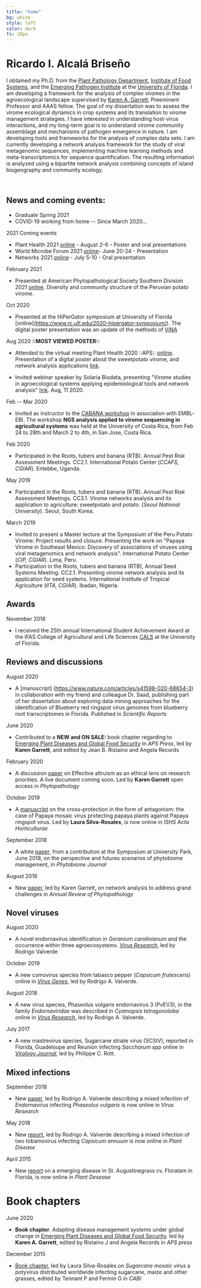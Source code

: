 ```yaml
---
title: "home"
bg: white
style: left
color: dark
fs: 18px
---
```


<style>
.moge {
  background: url(../img/Lake.png);
}
</style>

# **Ricardo I. Alcalá Briseño**

I obtained my Ph.D. from the [Plant Pathology Department](https://plantpath.ifas.ufl.edu/), [Institute of Food Systems](http://isfs.institute.ifas.ufl.edu/), and the [Emerging Pathogen Institute](https://www.epi.ufl.edu/) at the [University of Florida](https://ufl.edu). I am developing a framework for the analysis of complex viromes in the agroecological landscape supervised by [Karen A. Garrett](https://twitter.com/garret_lab), Preeminent Professor and AAAS fellow. The goal of my dissertation was to assess the virome ecological dynamics in crop systems and its translation to virome management strategies.
I have interested in understanding host-virus interactions, and my long-term goal is to understand virome community assemblage and mechanisms of pathogen emergence in nature. I am developing tools and frameworks for the analysis of complex data sets. I am currently developing a network analysis framework for the study of viral metagenomic sequences, implementing machine learning methods and meta-transcriptomics for sequence quantification. The resulting information is analyzed using a bipartite network analysis combining concepts of island biogeography and community ecology.


<div align="center">
  <span class="more-icons">
  <a href="mailto:ralcala@ufl.edu"><i class="fa fa-envelope fa-5x"></i></a>
  <a href="https://github.com/ricardoi/"><i class="fa fa-github fa-5x"></i></a>
  <a href="https://twitter.com/ricardoi_"><i class="fa fa-twitter fa-5x"></i></a>
  <a href="http://scholar.google.com/citations?user=SkBxudIAAAAJ&amp;hl=en"><i class="ai ai-google-scholar fa-5x"></i></a>
  <a href="https://orcid.org/0000-0002-7031-2195"><i class="fa fa-orcid fa-5x"></i></a>
  </span>
</div>

<br />

## News and coming events:

- Graduate Spring 2021
- COVID-19 working from home -- Since March 2020...

2021 Coming events
- Plant Health 2021 [online](https://www.apsnet.org/meetings/annual/PlantHealth2021/Pages/default.aspx) - August 2-6 - Poster and oral presentations
- World Microbe Forum 2021 [online](https://www.worldmicrobeforum.org/)- June 20-24 - Presentation
- Networks 2021 [online](https://networks2021.net/) - July 5-10 - Oral presentation


February 2021
- Presented at American Phytopathological Society Southern Division 2021 [online](https://www.apsnet.org/members/community/divisions/south/meetings/Pages/default.aspx). Diversity and community structure of the Peruvian potato virome.

Oct 2020
- Presented at the HiPerGator symposium at University of Florida [online[(https://www.rc.ufl.edu/2020-hipergator-symposium/). The digital poster presentation was an update of the methods of [ViNA](https://www.rc.ufl.edu/wp-content/uploads/2020/09/ViNA_poster_HPG2020_00.pdf)

Aug 2020 **::MOST VIEWED POSTER::**
- Attended to the virtual meeting Plant Health 2020 ::APS:: [online](https://www.apsnet.org/meetings/annual/planthealth2020/Pages/default.aspx). Presentation of a digital poster about the sweetpotato virome, and network analysis applications [link](https://api.ltb.io/show/BPOUE).

- Invited webinar speaker by Solaria Biodata, presenting "Virome studies in agroecological systems applying epidemiological tools and network analysis" [link](https://www.youtube.com/watch?v=sjKt4GlxCwM). Aug, 11 2020.

Feb -- Mar 2020
- Invited as instructor to the [CABANA workshop](https://www.ebi.ac.uk/training/events/2020/cabana-workshop-ngs-analysis-applied-virome-sequencing-agricultural-systems) in association with EMBL-EBI. The workshop **NGS analysis applied to virome sequencing in agricultural systems** was held at the University of Costa Rica, from Feb 24 to 28th and March 2 to 4th, in San Jose, Costa Rica.

Feb 2020
- Participated in the Roots, tubers and banana (RTB). Annual Pest Risk Assessment Meetings. CC2.1. International Potato Center (*CCAFS, CGIAR*). Entebbe, Uganda.

May 2019
- Participated in the Roots, tubers and banana (RTB). Annual Pest Risk Assessment Meetings. CC3.1. Virome networks analysis and its application to agriculture: sweetpotato and potato. (*Seoul National University*). Seoul, South Korea.

March 2019
- Invited to present a Master lecture at the Symposium of the Peru Potato Virome: Project results and closure. Presenting the work on "Papaya Virome in Southeast Mexico: Discovery of associations of viruses using viral metagenomics and network analysis". International Potato Center (*CIP, CGIAR*). Lima, Peru.
- Participation in the Roots, tubers and banana (RTB), Annual Seed Systems Meeting. CC2.1. Presenting virome network analysis and its application for seed systems. International Institute of Tropical Agriculture (*IITA, CGIAR*). Ibadan, Nigeria.

## Awards

November 2018
- I received the 25th annual International Student Achievement Award at the IFAS College of Agricultural and Life Sciences [CALS](http://blogs.ifas.ufl.edu/cals/2018/11/16/cals-students-earn-prestigious-uf-honors-at-2018-international-student-achievement-award-ceremony/) at the University of Florida.

## Reviews and discussions

August 2020
- A [manuscript] (https://www.nature.com/articles/s41598-020-68654-3) in collaboration with my friend and colleague Dr. Saad, publishing part of her dissertation about exploring data mining approaches for the identification of Blueberry red ringspot virus genomes from blueberry root transcriptomes in Florida. Published in *Scientific Reports*

June 2020
- Contributed to a **NEW and ON SALE:** book chapter regarding to [Emerging Plant Diseases and Global Food Security](http://my.apsnet.org/ItemDetail?iProductCode=46376) in *APS Press*, led by **Karen Garrett**, and edited by Jean B. Ristaino and Angela Records

February 2020
- A discussion [paper](https://apsjournals.apsnet.org/doi/abs/10.1094/PHYTO-05-19-0168-RVW) on Effective altruism as an ethical lens on research priorities. A live document coming soon. Led by **Karen Garrett**
open access in *Phytopathology*

October 2019
- A [manuscript](https://www.actahort.org/books/1250/1250_9.htm) on the cross-protection in the form of antagonism: the case of Papaya mosaic virus protecting papaya plants against Papaya ringspot virus. Led by **Laura Silva-Rosales**, is now online in *ISHS Acta Horticulturae*

September 2018
- A white [paper](https://apsjournals.apsnet.org/doi/abs/10.1094/PBIOMES-01-19-0006-W), from a contribution at the Symposium at University Park, June 2018, on the perspective and futures scenarios of phytobiome management, in *Phytobiome Journal*

August 2018
- New [paper](http://www.annualreviews.org/eprint/nXc5fhtEmv72yUywmaj8/full/10.1146/annurev-phyto-080516-035326), led by Karen Garrett, on network analysis to address grand challenges in *Annual Review of Phytopathology*

## Novel viruses

August 2020
- A novel endornavirus identification in *Geranium carolinianum* and the occurrence within three agroecosystems. [*Virus Research*](https://www.sciencedirect.com/science/article/abs/pii/S0168170220310236), led by Rodrigo Valverde

October 2019
- A new comovirus species from tabasco pepper (*Capsicum frutescens*) online in [*Virus Genes*](https://link.springer.com/article/10.1007/s11262-019-01707-6), led by Rodrigo A. Valverde.

August 2018
- A new virus species, Phaseolus vulgaris endornavirus 3 (PvEV3), in the family *Endornaviridae* was described in *Cyamopsis tetragonoloba*  online in [*Virus Research*](https://link.springer.com/article/10.1007/s00705-018-3831-9), led by Rodrigo A. Valverde.

July 2017
- A new mastrevirus species, Sugarcane striate virus (SCStV), reported in Florida, Guadeloupe and Reunion infecting *Saccharum spp* online in [*Virology Journal*](https://virologyj.biomedcentral.com/articles/10.1186/s12985-017-0810-9), led by Philippe C. Rott.

## Mixed infections
September 2018
- New [paper](https://www.sciencedirect.com/science/article/pii/S0168170218304805), led by Rodrigo A. Valverde describing a mixed infection of *Endornavirus* infecting *Phaseolus vulgaris* is now online in *Virus Research*

May 2018
- New [report](https://apsjournals.apsnet.org/doi/full/10.1094/PDIS-11-17-1847-PDN), led by Rodrigo A. Valverde describing a mixed infection of two tobamovirus infecting *Capsicum annuum* is now online in *Plant Disease*

April 2015
- New [report](https://apsjournals.apsnet.org/doi/full/10.1094/PDIS-11-14-1140-PDN) on a emerging disease in St. Augustinegrass cv. Floratam in Florida, is now online in *Plant Desease*

# Book chapters

June 2020
- **Book chapter**. Adapting disease management systems under global change in [Emerging Plant Diseases and Global Food Security](http://my.apsnet.org/ItemDetail?iProductCode=46376).
led by **Karen A. Garrett**, edited by Ristaino J and Angela Records in *APS press*

December 2015
- [Book chapter](https://www.cabdirect.org/cabdirect/abstract/20153421742), led by Laura Silva-Rosales on *Sugarcane mosaic virus* a potyvirus distributed worldwide infecting sugarcane, maize and other grasses, edited by Tennant P and Fermin G in *CABI*
